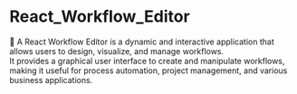 # React_Workflow_Editor

📌 A React Workflow Editor is a dynamic and interactive application that allows users to design, visualize, and manage workflows.<br>
It provides a graphical user interface to create and manipulate workflows, making it useful for process automation, project management, and various business applications.
